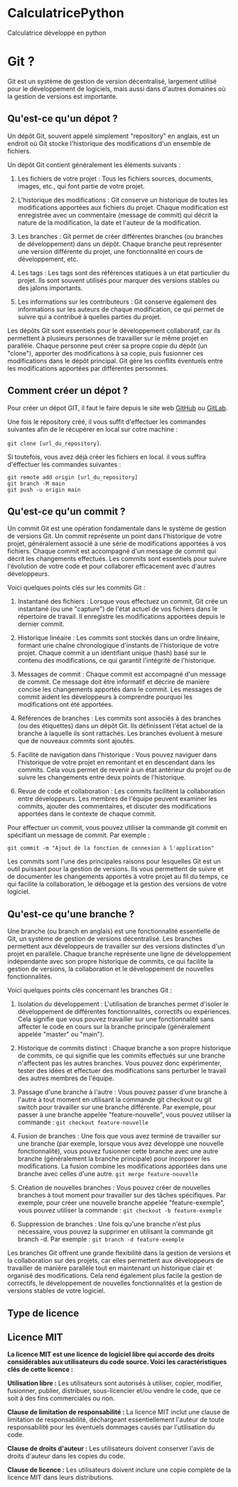 # CalculatricePython
Calculatrice développé en python

# Git ?

Git est un système de gestion de version décentralisé, largement utilisé pour le développement de logiciels, mais aussi dans d'autres domaines où la gestion de versions est importante.

## Qu'est-ce qu'un dépot ?


Un dépôt Git, souvent appelé simplement "repository" en anglais, est un endroit où Git stocke l'historique des modifications d'un ensemble de fichiers.

Un dépôt Git contient généralement les éléments suivants :

1. Les fichiers de votre projet : Tous les fichiers sources, documents, images, etc., qui font partie de votre projet.

2. L'historique des modifications : Git conserve un historique de toutes les modifications apportées aux fichiers du projet. Chaque modification est enregistrée avec un commentaire (message de commit) qui décrit la nature de la modification, la date et l'auteur de la modification.

3. Les branches : Git permet de créer différentes branches (ou branches de développement) dans un dépôt. Chaque branche peut représenter une version différente du projet, une fonctionnalité en cours de développement, etc.

4. Les tags : Les tags sont des références statiques à un état particulier du projet. Ils sont souvent utilisés pour marquer des versions stables ou des jalons importants.

5. Les informations sur les contributeurs : Git conserve également des informations sur les auteurs de chaque modification, ce qui permet de suivre qui a contribué à quelles parties du projet.

Les dépôts Git sont essentiels pour le développement collaboratif, car ils permettent à plusieurs personnes de travailler sur le même projet en parallèle. Chaque personne peut créer sa propre copie du dépôt (un "clone"), apporter des modifications à sa copie, puis fusionner ces modifications dans le dépôt principal. Git gère les conflits éventuels entre les modifications apportées par différentes personnes.

## Comment créer un dépot ?

Pour créer un dépot GIT, il faut le faire depuis le site web [GitHub](https://github.com/) ou [GitLab](https://gitlab.com/).

Une fois le répository créé, il vous suffit d'effectuer les commandes suivantes afin de le récupérer en local sur cotre machine :

`git clone [url_du_repository]`.

Si toutefois, vous avez déjà créer les fichiers en local. il vous suffira d'éffectuer les commandes suivantes :

```
git remote add origin [url_du_repository]
git branch -M main
git push -u origin main
```

## Qu'est-ce qu'un commit ?

Un commit Git est une opération fondamentale dans le système de gestion de versions Git. Un commit représente un point dans l'historique de votre projet, généralement associé à une série de modifications apportées à vos fichiers. Chaque commit est accompagné d'un message de commit qui décrit les changements effectués. Les commits sont essentiels pour suivre l'évolution de votre code et pour collaborer efficacement avec d'autres développeurs.

Voici quelques points clés sur les commits Git :

1. Instantané des fichiers : Lorsque vous effectuez un commit, Git crée un instantané (ou une "capture") de l'état actuel de vos fichiers dans le répertoire de travail. Il enregistre les modifications apportées depuis le dernier commit.

2. Historique linéaire : Les commits sont stockés dans un ordre linéaire, formant une chaîne chronologique d'instants de l'historique de votre projet. Chaque commit a un identifiant unique (hash) basé sur le contenu des modifications, ce qui garantit l'intégrité de l'historique.

3. Messages de commit : Chaque commit est accompagné d'un message de commit. Ce message doit être informatif et décrire de manière concise les changements apportés dans le commit. Les messages de commit aident les développeurs à comprendre pourquoi les modifications ont été apportées.

4. Références de branches : Les commits sont associés à des branches (ou des étiquettes) dans un dépôt Git. Ils définissent l'état actuel de la branche à laquelle ils sont rattachés. Les branches évoluent à mesure que de nouveaux commits sont ajoutés.

5. Facilité de navigation dans l'historique : Vous pouvez naviguer dans l'historique de votre projet en remontant et en descendant dans les commits. Cela vous permet de revenir à un état antérieur du projet ou de suivre les changements entre deux points de l'historique.

5. Revue de code et collaboration : Les commits facilitent la collaboration entre développeurs. Les membres de l'équipe peuvent examiner les commits, ajouter des commentaires, et discuter des modifications apportées dans le contexte de chaque commit.

Pour effectuer un commit, vous pouvez utiliser la commande git commit en spécifiant un message de commit. Par exemple :

`git commit -m "Ajout de la fonction de connexion à l'application"`

Les commits sont l'une des principales raisons pour lesquelles Git est un outil puissant pour la gestion de versions. Ils vous permettent de suivre et de documenter les changements apportés à votre projet au fil du temps, ce qui facilite la collaboration, le débogage et la gestion des versions de votre logiciel.

## Qu'est-ce qu'une branche ?

Une branche (ou branch en anglais) est une fonctionnalité essentielle de Git, un système de gestion de versions décentralisé. Les branches permettent aux développeurs de travailler sur des versions distinctes d'un projet en parallèle. Chaque branche représente une ligne de développement indépendante avec son propre historique de commits, ce qui facilite la gestion de versions, la collaboration et le développement de nouvelles fonctionnalités.

Voici quelques points clés concernant les branches Git :

1. Isolation du développement : L'utilisation de branches permet d'isoler le développement de différentes fonctionnalités, correctifs ou expériences. Cela signifie que vous pouvez travailler sur une fonctionnalité sans affecter le code en cours sur la branche principale (généralement appelée "master" ou "main").

2. Historique de commits distinct : Chaque branche a son propre historique de commits, ce qui signifie que les commits effectués sur une branche n'affectent pas les autres branches. Vous pouvez donc expérimenter, tester des idées et effectuer des modifications sans perturber le travail des autres membres de l'équipe.

3. Passage d'une branche à l'autre : Vous pouvez passer d'une branche à l'autre à tout moment en utilisant la commande git checkout ou git switch pour travailler sur une branche différente. Par exemple, pour passer à une branche appelée "feature-nouvelle", vous pouvez utiliser la commande :
`git checkout feature-nouvelle`

4. Fusion de branches : Une fois que vous avez terminé de travailler sur une branche (par exemple, lorsque vous avez développé une nouvelle fonctionnalité), vous pouvez fusionner cette branche avec une autre branche (généralement la branche principale) pour incorporer les modifications. La fusion combine les modifications apportées dans une branche avec celles d'une autre.
`git merge feature-nouvelle`

5. Création de nouvelles branches : Vous pouvez créer de nouvelles branches à tout moment pour travailler sur des tâches spécifiques. Par exemple, pour créer une nouvelle branche appelée "feature-exemple", vous pouvez utiliser la commande :
`git checkout -b feature-exemple`

6. Suppression de branches : Une fois qu'une branche n'est plus nécessaire, vous pouvez la supprimer en utilisant la commande git branch -d. Par exemple :
`git branch -d feature-exemple`

Les branches Git offrent une grande flexibilité dans la gestion de versions et la collaboration sur des projets, car elles permettent aux développeurs de travailler de manière parallèle tout en maintenant un historique clair et organisé des modifications. Cela rend également plus facile la gestion de correctifs, le développement de nouvelles fonctionnalités et la gestion de versions stables de votre logiciel.

## Type de licence
## Licence MIT

**La licence MIT est une licence de logiciel libre qui accorde des droits considérables aux utilisateurs du code source. Voici les caractéristiques clés de cette licence :**

**Utilisation libre :** Les utilisateurs sont autorisés à utiliser, copier, modifier, fusionner, publier, distribuer, sous-licencier et/ou vendre le code, que ce soit à des fins commerciales ou non.

**Clause de limitation de responsabilité :** La licence MIT inclut une clause de limitation de responsabilité, déchargeant essentiellement l'auteur de toute responsabilité pour les éventuels dommages causés par l'utilisation du code.

**Clause de droits d'auteur :** Les utilisateurs doivent conserver l'avis de droits d'auteur dans les copies du code.

**Clause de licence :** Les utilisateurs doivent inclure une copie complète de la licence MIT dans leurs distributions.

